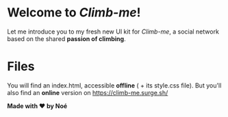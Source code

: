 # Welcome to *Climb-me*!
Let me introduce you to my fresh new UI kit for *Climb-me*, a social network based on the shared **passion of climbing**.


# Files

You will find an index.html, accessible **offline** ( + its style.css file).
But you'll also find an **online** version on https://climb-me.surge.sh/

**Made with ♥ by Noé**